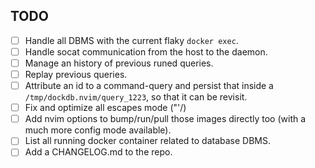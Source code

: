 ## TODO

- [ ] Handle all DBMS with the current flaky `docker exec`.
- [ ] Handle socat communication from the host to the daemon.
- [ ] Manage an history of previous runed queries.
- [ ] Replay previous queries.
- [ ] Attribute an id to a command-query and persist
    that inside a `/tmp/dockdb.nvim/query_1223`, so that it can be revisit.
- [ ] Fix and optimize all escapes mode ("'/\)
- [ ] Add nvim options to bump/run/pull those images directly too (with a much more config mode available).
- [ ] List all running docker container related to database DBMS.
- [ ] Add a CHANGELOG.md to the repo.
